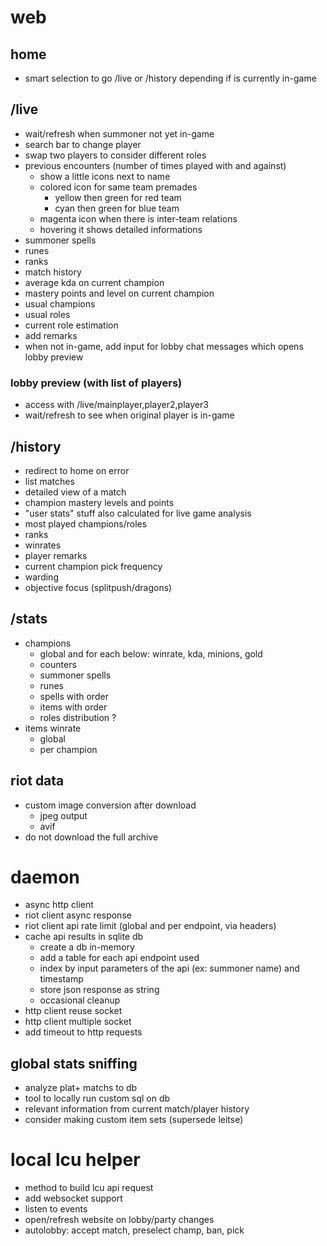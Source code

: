 # web

## home
- smart selection to go /live or /history depending if is currently in-game

## /live
- wait/refresh when summoner not yet in-game
- search bar to change player
- swap two players to consider different roles
- previous encounters (number of times played with and against)
    - show a little icons next to name
    - colored icon for same team premades
        - yellow then green for red team
        - cyan then green for blue team
    - magenta icon when there is inter-team relations
    - hovering it shows detailed informations
- summoner spells
- runes
- ranks
- match history
- average kda on current champion
- mastery points and level on current champion
- usual champions
- usual roles
- current role estimation
- add remarks
- when not in-game, add input for lobby chat messages which opens lobby preview

### lobby preview (with list of players)
- access with /live/mainplayer,player2,player3
- wait/refresh to see when original player is in-game

## /history
- redirect to home on error
- list matches
- detailed view of a match
- champion mastery levels and points
- "user stats" stuff also calculated for live game analysis
- most played champions/roles
- ranks
- winrates
- player remarks
- current champion pick frequency
- warding
- objective focus (splitpush/dragons)

## /stats
- champions
    - global and for each below: winrate, kda, minions, gold
    - counters
    - summoner spells
    - runes
    - spells with order
    - items with order
    - roles distribution ?
- items winrate
    - global
    - per champion

## riot data
- custom image conversion after download
    - jpeg output
    - avif
- do not download the full archive


# daemon
- async http client
- riot client async response
- riot client api rate limit (global and per endpoint, via headers)
- cache api results in sqlite db
    - create a db in-memory
    - add a table for each api endpoint used
    - index by input parameters of the api (ex: summoner name) and timestamp
    - store json response as string
    - occasional cleanup
- http client reuse socket
- http client multiple socket
- add timeout to http requests

## global stats sniffing
- analyze plat+ matchs to db
- tool to locally run custom sql on db
- relevant information from current match/player history
- consider making custom item sets (supersede leitse)


# local lcu helper
- method to build lcu api request
- add websocket support
- listen to events
- open/refresh website on lobby/party changes
- autolobby: accept match, preselect champ, ban, pick
